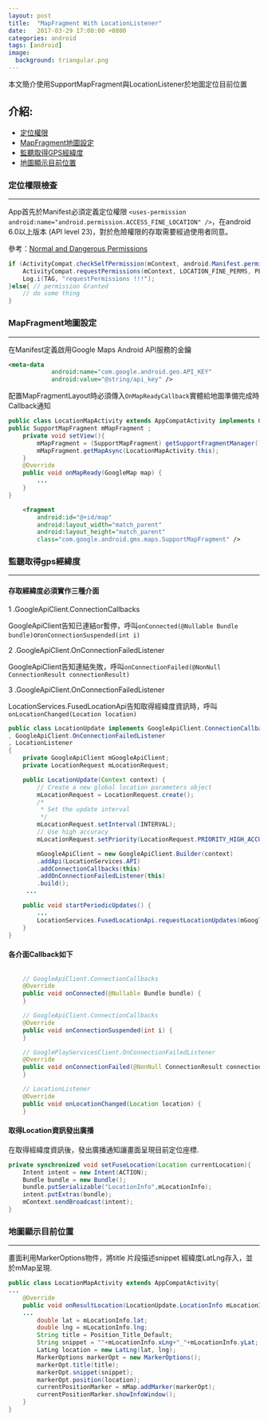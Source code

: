 ```yaml
---
layout: post
title:  "MapFragment With LocationListener"
date:   2017-03-29 17:00:00 +0800
categories: android
tags: [android]
image:
  background: triangular.png
---
```


本文簡介使用SupportMapFragment與LocationListener於地圖定位目前位置

## 介紹:
- [定位權限](#定位權限檢查) 
- [MapFragment地圖設定](#mapfragment地圖設定)
- [監聽取得GPS經緯度](#監聽取得gps經緯度)
- [地圖顯示目前位置](#地圖顯示目前位置)

### 定位權限檢查
----
App首先於Manifest必須定義定位權限 
``<uses-permission android:name="android.permission.ACCESS_FINE_LOCATION" />``，在android 6.0以上版本 (API level 23)，對於危險權限的存取需要經過使用者同意。

參考：[Normal and Dangerous Permissions](https://developer.android.com/guide/topics/security/permissions.html#normal-dangerous)

```java
if (ActivityCompat.checkSelfPermission(mContext, android.Manifest.permission.ACCESS_FINE_LOCATION) != PackageManager.PERMISSION_GRANTED) {
    ActivityCompat.requestPermissions(mContext, LOCATION_FINE_PERMS, PERMISSIONS_REQUEST_ACCESS_FINE_LOCATION);
    Log.i(TAG, "requestPermissions !!!");
}else{ // permission Granted
    // do some thing
}
```


### MapFragment地圖設定
----
在Manifest定義啟用Google Maps Android API服務的金鑰
``` xml
<meta-data
            android:name="com.google.android.geo.API_KEY"
            android:value="@string/api_key" />
```

配置MapFragmentLayout時必須傳入``OnMapReadyCallback``實體給地圖準備完成時Callback通知

``` java
public class LocationMapActivity extends AppCompatActivity implements OnMapReadyCallback{
public SupportMapFragment mMapFragment ;
    private void setView(){
        mMapFragment = (SupportMapFragment) getSupportFragmentManager().findFragmentById(R.id.map);
        mMapFragment.getMapAsync(LocationMapActivity.this);
    }
    @Override
    public void onMapReady(GoogleMap map) {
        ...
    }
}
```
``` xml
    <fragment
        android:id="@+id/map"
        android:layout_width="match_parent"
        android:layout_height="match_parent"
        class="com.google.android.gms.maps.SupportMapFragment" />
```


### 監聽取得gps經緯度
----
#### 存取經緯度必須實作三種介面

1 .GoogleApiClient.ConnectionCallbacks

GoogleApiClient告知已連結or暫停，呼叫``onConnected(@Nullable Bundle bundle)``or``onConnectionSuspended(int i)``

2 .GoogleApiClient.OnConnectionFailedListener

GoogleApiClient告知連結失敗，呼叫``onConnectionFailed(@NonNull ConnectionResult connectionResult)``

3 .GoogleApiClient.OnConnectionFailedListener

LocationServices.FusedLocationApi告知取得經緯度資訊時，呼叫``onLocationChanged(Location location)``

``` java
public class LocationUpdate implements GoogleApiClient.ConnectionCallbacks
, GoogleApiClient.OnConnectionFailedListener
, LocationListener
{
    private GoogleApiClient mGoogleApiClient;
    private LocationRequest mLocationRequest;

    public LocationUpdate(Context context) {
        // Create a new global location parameters object
        mLocationRequest = LocationRequest.create();
        /*
         * Set the update interval
         */
        mLocationRequest.setInterval(INTERVAL);
        // Use high accuracy
        mLocationRequest.setPriority(LocationRequest.PRIORITY_HIGH_ACCURACY);

        mGoogleApiClient = new GoogleApiClient.Builder(context)
        .addApi(LocationServices.API)
        .addConnectionCallbacks(this)
        .addOnConnectionFailedListener(this)
        .build();
     ...

    public void startPeriodicUpdates() {
        ...
        LocationServices.FusedLocationApi.requestLocationUpdates(mGoogleApiClient, mLocationRequest, this);
    }
}
``` 
#### 各介面Callback如下
``` java

    // GoogleApiClient.ConnectionCallbacks
    @Override
    public void onConnected(@Nullable Bundle bundle) {
    }

    // GoogleApiClient.ConnectionCallbacks
    @Override
    public void onConnectionSuspended(int i) {
    }

    // GooglePlayServicesClient.OnConnectionFailedListener
    @Override
    public void onConnectionFailed(@NonNull ConnectionResult connectionResult){
    }

    // LocationListener
    @Override
    public void onLocationChanged(Location location) {
    }
``` 

#### 取得Location資訊發出廣播
在取得經緯度資訊後，發出廣播通知讓畫面呈現目前定位座標.

```java
private synchronized void setFuseLocation(Location currentLocation){
    Intent intent = new Intent(ACTION);
    Bundle bundle = new Bundle();
    bundle.putSerializable("LocationInfo",mLocationInfo);
    intent.putExtras(bundle);
    mContext.sendBroadcast(intent);
}
```


### 地圖顯示目前位置
----

畫面利用MarkerOptions物件，將title 片段描述snippet 經緯度LatLng存入，並於mMap呈現.
```java
public class LocationMapActivity extends AppCompatActivity{
...
    @Override
    public void onResultLocation(LocationUpdate.LocationInfo mLocationInfo) {
    ...
        double lat = mLocationInfo.lat;
        double lng = mLocationInfo.lng;
        String title = Position_Title_Default;
        String snippet = ""+mLocationInfo.xLng+"_"+mLocationInfo.yLat;
        LatLng location = new LatLng(lat, lng);
        MarkerOptions markerOpt = new MarkerOptions();
        markerOpt.title(title);
        markerOpt.snippet(snippet);
        markerOpt.position(location);
        currentPositionMarker = mMap.addMarker(markerOpt);
        currentPositionMarker.showInfoWindow();
    }
}
```
